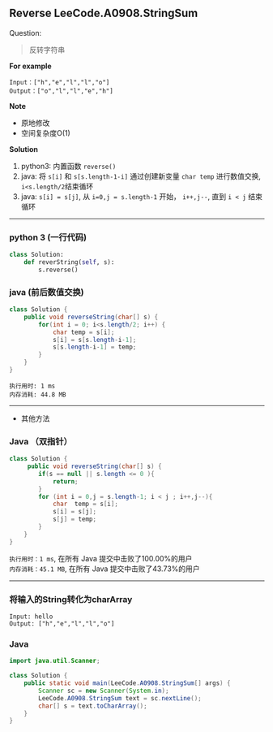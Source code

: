## Reverse LeeCode.A0908.StringSum

Question:

> 反转字符串

**For example**
```
Input：["h","e","l","l","o"]
Output：["o","l","l","e","h"]
```
**Note**
* 原地修改
* 空间复杂度O(1)

**Solution**
1. python3: 内置函数 `reverse()`
2. java: 将 `s[i]` 和 `s[s.length-1-i]` 通过创建新变量 `char temp` 进行数值交换, `i<s.length/2`结束循环
3. java: `s[i] = s[j]`, 从 `i=0,j = s.length-1` 开始， `i++,j--`, 直到 `i < j` 结束循环

* * *
### python 3 (一行代码)
```python
class Solution:
    def reverString(self, s):
        s.reverse()

```


### java (前后数值交换)
```java
class Solution {
    public void reverseString(char[] s) {
        for(int i = 0; i<s.length/2; i++) {
            char temp = s[i];
            s[i] = s[s.length-i-1];
            s[s.length-i-1] = temp;
        }
    }
}
```
`执行用时: 1 ms`  
`内存消耗: 44.8 MB `  
* * *




* 其他方法
### Java （双指针）
```java
class Solution {
     public void reverseString(char[] s) {
        if(s == null || s.length <= 0 ){
            return;
        }
        for (int i = 0,j = s.length-1; i < j ; i++,j--){
            char  temp = s[i];
            s[i] = s[j];
            s[j] = temp;
        }
    }
}
```
`执行用时：1 ms`, 在所有 Java 提交中击败了100.00%的用户  
`内存消耗：45.1 MB`, 在所有 Java 提交中击败了43.73%的用户  


* * *
### 将输入的String转化为charArray
```
Input: hello
Output: ["h","e","l","l","o"]
```
### Java
```java
import java.util.Scanner;

class Solution {
    public static void main(LeeCode.A0908.StringSum[] args) {
        Scanner sc = new Scanner(System.in);
        LeeCode.A0908.StringSum text = sc.nextLine();
        char[] s = text.toCharArray();
    }
}
```

